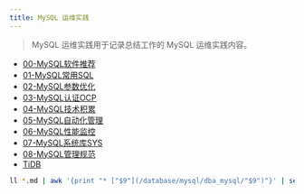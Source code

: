 ```yaml
---
title: MySQL 运维实践
---
```


> MySQL 运维实践用于记录总结工作的 MySQL 运维实践内容。

* [00-MySQL软件推荐](/database/mysql/dba_mysql/00-MySQL软件推荐.html)
* [01-MySQL常用SQL](/database/mysql/dba_mysql/01-MySQL常用SQL.html)
* [02-MySQL参数优化](/database/mysql/dba_mysql/02-MySQL参数优化.html)
* [03-MySQL认证OCP](/database/mysql/dba_mysql/03-MySQL认证OCP.html)
* [04-MySQL技术积累](/database/mysql/dba_mysql/04-MySQL技术积累.html)
* [05-MySQL自动化管理](/database/mysql/dba_mysql/05-MySQL自动化管理.html)
* [06-MySQL性能监控](/database/mysql/dba_mysql/06-MySQL性能监控.html)
* [07-MySQL系统库SYS](/database/mysql/dba_mysql/07-MySQL系统库SYS.html)
* [08-MySQL管理规范](/database/mysql/dba_mysql/08-MySQL管理规范.html)
* [TiDB](/database/mysql/dba_mysql/tidb/)


```bash
ll *.md | awk '{print "* ["$9"](/database/mysql/dba_mysql/"$9")"}' | sed 's/.md//'|sed 's/.md/.html/g'
```
